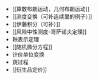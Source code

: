 - [[算数布朗运动，几何布朗运动]]
- [[测度变换（可补连续里的例子）]]
- [[伊藤积分（可补）]]
- [[风险中性测度-哥萨诺夫定理]]
- 鞅表示定理
- [[随机微分方程]]
- 计价单位变换
- 跳过程
- [[衍生品定价]]